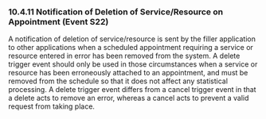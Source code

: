 ### 10.4.11 Notification of Deletion of Service/Resource on Appointment (Event S22)

A notification of deletion of service/resource is sent by the filler application to other applications when a scheduled appointment requiring a service or resource entered in error has been removed from the system. A delete trigger event should only be used in those circumstances when a service or resource has been erroneously attached to an appointment, and must be removed from the schedule so that it does not affect any statistical processing. A delete trigger event differs from a cancel trigger event in that a delete acts to remove an error, whereas a cancel acts to prevent a valid request from taking place.
